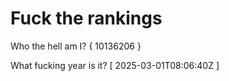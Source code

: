# Fuck the rankings

Who the hell am I?
{ 10136206 }

What fucking year is it?
[ 2025-03-01T08:06:40Z ]
